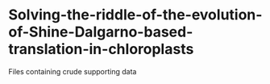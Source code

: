 # Solving-the-riddle-of-the-evolution-of-Shine-Dalgarno-based-translation-in-chloroplasts
Files containing crude supporting data

